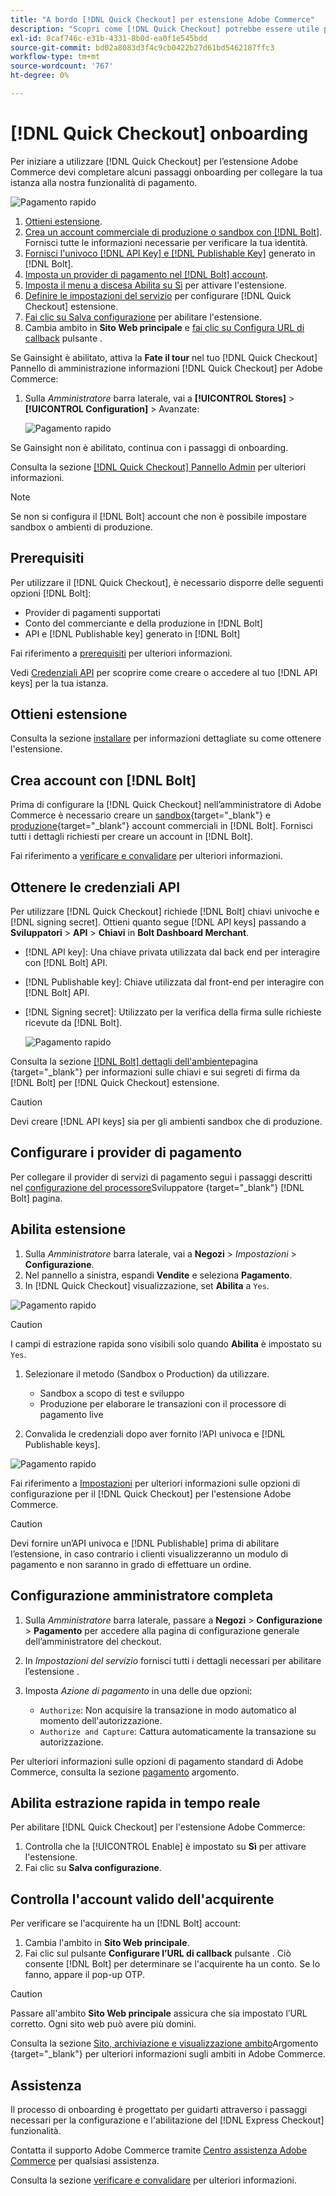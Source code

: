 ```yaml
---
title: "A bordo [!DNL Quick Checkout] per estensione Adobe Commerce"
description: "Scopri come [!DNL Quick Checkout] potrebbe essere utile per la tua istanza Adobe Commerce e per come effettuare l’onboarding e la configurazione dell’estensione."
exl-id: 8caf746c-e31b-4331-8b0d-ea0f1e545bdd
source-git-commit: bd02a8083d3f4c9cb0422b27d61bd5462187ffc3
workflow-type: tm+mt
source-wordcount: '767'
ht-degree: 0%

---
```


# [!DNL Quick Checkout] onboarding

Per iniziare a utilizzare [!DNL Quick Checkout] per l’estensione Adobe Commerce devi completare alcuni passaggi onboarding per collegare la tua istanza alla nostra funzionalità di pagamento.

![Pagamento rapido](assets/overview-admin-panel.png)

1. [Ottieni estensione](#get-extension).
1. [Crea un account commerciale di produzione o sandbox con [!DNL Bolt]](#create-account-with-bolt). Fornisci tutte le informazioni necessarie per verificare la tua identità.
1. [Fornisci l&#39;univoco [!DNL API Key] e [!DNL Publishable Key]](#obtain-api-credentials) generato in [!DNL Bolt].
1. [Imposta un provider di pagamento nel [!DNL Bolt] account](#configure-payment-providers).
1. [Imposta il menu a discesa Abilita su Sì](#enable-extension) per attivare l&#39;estensione.
1. [Definire le impostazioni del servizio](#complete-admin-configuration) per configurare [!DNL Quick Checkout] estensione.
1. [Fai clic su Salva configurazione](#enable-live-quick-checkout) per abilitare l&#39;estensione.
1. Cambia ambito in **Sito Web principale** e [fai clic su Configura URL di callback](#check-shopper-valid-account) pulsante .

Se Gainsight è abilitato, attiva la **Fate il tour** nel tuo [!DNL Quick Checkout] Pannello di amministrazione informazioni [!DNL Quick Checkout] per Adobe Commerce:

1. Sulla _Amministratore_ barra laterale, vai a **[!UICONTROL Stores]** > **[!UICONTROL Configuration]** > Avanzate:

   ![Pagamento rapido](assets/gainsight-admin.png)

Se Gainsight non è abilitato, continua con i passaggi di onboarding.

Consulta la sezione [[!DNL Quick Checkout] Pannello Admin](../quick-checkout/admin-panel.md) per ulteriori informazioni.

>[!NOTE]
>
> Se non si configura il [!DNL Bolt] account che non è possibile impostare sandbox o ambienti di produzione.

## Prerequisiti

Per utilizzare il [!DNL Quick Checkout], è necessario disporre delle seguenti opzioni [!DNL Bolt]:

- Provider di pagamenti supportati
- Conto del commerciante e della produzione in [!DNL Bolt]
- API e [!DNL Publishable key] generato in [!DNL Bolt]

Fai riferimento a [prerequisiti](../quick-checkout/prerequisites.md) per ulteriori informazioni.

Vedi [Credenziali API](#obtain-api-credentials) per scoprire come creare o accedere al tuo [!DNL API keys] per la tua istanza.

## Ottieni estensione

Consulta la sezione [installare](../quick-checkout/install.md) per informazioni dettagliate su come ottenere l&#39;estensione.

## Crea account con [!DNL Bolt]

Prima di configurare la [!DNL Quick Checkout] nell’amministratore di Adobe Commerce è necessario creare un [sandbox](https://merchant-sandbox.bolt.com/register?platform=magento2){target=&quot;_blank&quot;} e [produzione](https://merchant.bolt.com/register?platform=magento2){target=&quot;_blank&quot;} account commerciali in [!DNL Bolt]. Fornisci tutti i dettagli richiesti per creare un account in [!DNL Bolt].

Fai riferimento a [verificare e convalidare](../quick-checkout/testing.md) per ulteriori informazioni.

## Ottenere le credenziali API

Per utilizzare [!DNL Quick Checkout] richiede [!DNL Bolt] chiavi univoche e [!DNL signing secret]. Ottieni quanto segue [!DNL API keys] passando a **Sviluppatori** > **API** > **Chiavi** in **Bolt Dashboard Merchant**.

- [!DNL API key]: Una chiave privata utilizzata dal back end per interagire con [!DNL Bolt] API.
- [!DNL Publishable key]: Chiave utilizzata dal front-end per interagire con [!DNL Bolt] API.
- [!DNL Signing secret]: Utilizzato per la verifica della firma sulle richieste ricevute da [!DNL Bolt].

   ![Pagamento rapido](assets/account-credentials.png)

Consulta la sezione [[!DNL Bolt] dettagli dell&#39;ambiente](https://help.bolt.com/developers/references/environment-details/#about-keys)pagina {target=&quot;_blank&quot;} per informazioni sulle chiavi e sui segreti di firma da [!DNL Bolt] per [!DNL Quick Checkout] estensione.

>[!CAUTION]
>
> Devi creare [!DNL API keys] sia per gli ambienti sandbox che di produzione.

## Configurare i provider di pagamento

Per collegare il provider di servizi di pagamento segui i passaggi descritti nel [configurazione del processore](https://help.bolt.com/integrations/adobe-quick-checkout/set-up/)Sviluppatore {target=&quot;_blank&quot;} [!DNL Bolt] pagina.

## Abilita estensione

1. Sulla _Amministratore_ barra laterale, vai a **Negozi** > _Impostazioni_ > **Configurazione**.
1. Nel pannello a sinistra, espandi **Vendite** e seleziona **Pagamento**.
1. In [!DNL Quick Checkout] visualizzazione, set **Abilita** a `Yes`.

![Pagamento rapido](assets/quick-checkout-view-no-enable.png)

>[!CAUTION]
>
> I campi di estrazione rapida sono visibili solo quando **Abilita** è impostato su `Yes`.

1. Selezionare il metodo (Sandbox o Production) da utilizzare.

   - Sandbox a scopo di test e sviluppo
   - Produzione per elaborare le transazioni con il processore di pagamento live

1. Convalida le credenziali dopo aver fornito l’API univoca e [!DNL Publishable keys].

![Pagamento rapido](assets/quick-checkout-main-view-react.png)

Fai riferimento a [Impostazioni](../quick-checkout/settings-quick-checkout.md) per ulteriori informazioni sulle opzioni di configurazione per il [!DNL Quick Checkout] per l&#39;estensione Adobe Commerce.

>[!CAUTION]
>
> Devi fornire un’API univoca e [!DNL Publishable] prima di abilitare l’estensione, in caso contrario i clienti visualizzeranno un modulo di pagamento e non saranno in grado di effettuare un ordine.

## Configurazione amministratore completa

1. Sulla _Amministratore_ barra laterale, passare a **Negozi** > **Configurazione** > **Pagamento** per accedere alla pagina di configurazione generale dell’amministratore del checkout.
1. In _Impostazioni del servizio_ fornisci tutti i dettagli necessari per abilitare l’estensione .
1. Imposta _Azione di pagamento_ in una delle due opzioni:

   - `Authorize`: Non acquisire la transazione in modo automatico al momento dell&#39;autorizzazione.
   - `Authorize and Capture`: Cattura automaticamente la transazione su autorizzazione.

Per ulteriori informazioni sulle opzioni di pagamento standard di Adobe Commerce, consulta la sezione [pagamento](https://docs.magento.com/user-guide/configuration/sales/checkout.html) argomento.

## Abilita estrazione rapida in tempo reale

Per abilitare [!DNL Quick Checkout] per l&#39;estensione Adobe Commerce:

1. Controlla che la [!UICONTROL Enable] è impostato su **Sì** per attivare l&#39;estensione.
1. Fai clic su **Salva configurazione**.

## Controlla l&#39;account valido dell&#39;acquirente

Per verificare se l&#39;acquirente ha un [!DNL Bolt] account:

1. Cambia l&#39;ambito in **Sito Web principale**.
1. Fai clic sul pulsante **Configurare l’URL di callback** pulsante . Ciò consente [!DNL Bolt] per determinare se l&#39;acquirente ha un conto. Se lo fanno, appare il pop-up OTP.

>[!CAUTION]
>
> Passare all&#39;ambito **Sito Web principale** assicura che sia impostato l’URL corretto. Ogni sito web può avere più domini.

Consulta la sezione [Sito, archiviazione e visualizzazione ambito](https://experienceleague.adobe.com/docs/commerce-admin/start/setup/websites-stores-views.html#scope-settings)Argomento {target=&quot;_blank&quot;} per ulteriori informazioni sugli ambiti in Adobe Commerce.

## Assistenza

Il processo di onboarding è progettato per guidarti attraverso i passaggi necessari per la configurazione e l&#39;abilitazione del [!DNL Express Checkout] funzionalità.

Contatta il supporto Adobe Commerce tramite [Centro assistenza Adobe Commerce](https://support.magento.com/hc/en-us/articles/360000913794-Adobe-Commerce-Help-Center-User-Guide) per qualsiasi assistenza.

Consulta la sezione [verificare e convalidare](../quick-checkout/testing.md) per ulteriori informazioni.
